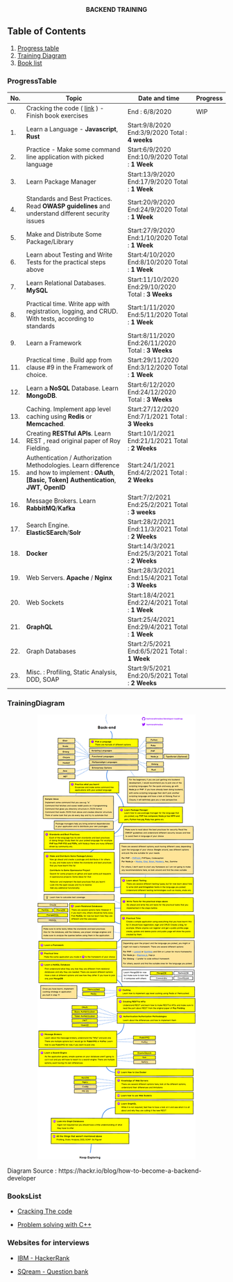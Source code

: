 <center><b>BACKEND TRAINING</b></center>

## Table of Contents

1. [Progress table](#ProgressTable)
2. [Training Diagram](#TrainingDiagram)
3. [Book list](#BooksList)

### ProgressTable

| No. | Topic                                                                                                                                                   | Date and time                                       | Progress |
| --- | ------------------------------------------------------------------------------------------------------------------------------------------------------- | --------------------------------------------------- | -------- |
| 0.  | Cracking the code ( [link](https://drive.google.com/file/d/1XOSOVAl5PsAGwrYoRzcP2EgajlHiiaaV/view?usp=sharing) ) - Finish book exercises                | End : 6/8/2020                                      | WIP      |
| 1.  | Learn a Language - **Javascript**, **Rust**                                                                                                             | Start:9/8/2020 End:3/9/2020 Total : **4 weeks**     |          |
| 2.  | Practice - Make some command line application with picked language                                                                                      | Start:6/9/2020 End:10/9/2020 Total : **1 Week**     |          |
| 3.  | Learn Package Manager                                                                                                                                   | Start:13/9/2020 End:17/9/2020 Total : **1 Week**    |          |
| 4.  | Standards and Best Practices. Read **OWASP guidelines** and understand different security issues                                                        | Start:20/9/2020 End:24/9/2020 Total : **1 Week**    |          |
| 5.  | Make and Distribute Some Package/Library                                                                                                                | Start:27/9/2020 End:1/10/2020 Total : **1 Week**    |          |
| 6.  | Learn about Testing and Write Tests for the practical steps above                                                                                       | Start:4/10/2020 End:8/10/2020 Total : **1 Week**    |          |
| 7.  | Learn Relational Databases. **MySQL**                                                                                                                   | Start:11/10/2020 End:29/10/2020 Total : **3 Weeks** |          |
| 8.  | Practical time. Write app with registration, logging, and CRUD. With tests, according to standards                                                      | Start:1/11/2020 End:5/11/2020 Total : **1 Week**    |          |
| 9.  | Learn a Framework                                                                                                                                       | Start:8/11/2020 End:26/11/2020 Total : **3 Weeks**  |          |
| 11. | Practical time . Build app from clause #9 in the Framework of choice.                                                                                   | Start:29/11/2020 End:3/12/2020 Total : **1 Week**   |          |
| 12. | Learn a **NoSQL** Database. Learn **MongoDB**.                                                                                                          | Start:6/12/2020 End:24/12/2020 Total : **3 Weeks**  |          |
| 13. | Caching. Implement app level caching using **Redis** or **Memcached**.                                                                                  | Start:27/12/2020 End:7/1/2021 Total : **3 Weeks**   |          |
| 14. | Creating **RESTful APIs**. Learn REST , read original paper of Roy Fielding.                                                                            | Start:10/1/2021 End:21/1/2021 Total : **2 Weeks**   |          |
| 15. | Authentication / Authorization Methodologies. Learn difference and how to implement : **OAuth**, **[Basic, Token] Authentication**, **JWT**, **OpenID** | Start:24/1/2021 End:4/2/2021 Total : **2 Weeks**    |          |
| 16. | Message Brokers. Learn **RabbitMQ**/**Kafka**                                                                                                           | Start:7/2/2021 End:25/2/2021 Total : **3 weeks**    |          |
| 17. | Search Engine. **ElasticSEarch**/**Solr**                                                                                                               | Start:28/2/2021 End:11/3/2021 Total : **2 Weeks**   |          |
| 18. | **Docker**                                                                                                                                              | Start:14/3/2021 End:25/3/2021 Total : **2 Weeks**   |          |
| 19. | Web Servers. **Apache** / **Nginx**                                                                                                                     | Start:28/3/2021 End:15/4/2021 Total : **3 Weeks**   |          |
| 20. | Web Sockets                                                                                                                                             | Start:18/4/2021 End:22/4/2021 Total : **1 Week**    |          |
| 21. | **GraphQL**                                                                                                                                             | Start:25/4/2021 End:29/4/2021 Total : **1 Week**    |          |
| 22. | Graph Databases                                                                                                                                         | Start:2/5/2021 End:6/5/2021 Total : **1 Week**      |          |
| 23. | Misc. : Profiling, Static Analysis, DDD, SOAP                                                                                                           | Start:9/5/2021 End:20/5/2021 Total : **2 Weeks**    |          |

### TrainingDiagram

<p align="center">
  <img src=".\resources\backend_training_diagram.png" />
</p>
Diagram Source : https://hackr.io/blog/how-to-become-a-backend-developer

### BooksList

* [Cracking The code](https://drive.google.com/file/d/1XOSOVAl5PsAGwrYoRzcP2EgajlHiiaaV/view?usp=sharing)

* [Problem solving with C++](https://drive.google.com/file/d/1XOSOVAl5PsAGwrYoRzcP2EgajlHiiaaV/view?usp=sharing)

### Websites for interviews

* [IBM - HackerRank](https://www.hackerrank.com/)

* [SQream - Question bank](http://www.questions-bank.com/TestLogin.htm?tk=demotest)